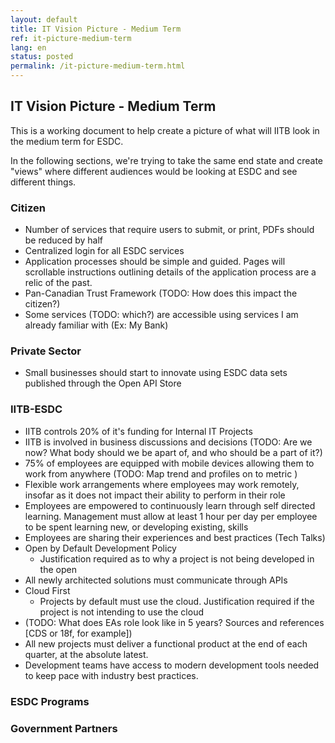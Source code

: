 ```yaml
---
layout: default
title: IT Vision Picture - Medium Term
ref: it-picture-medium-term
lang: en
status: posted
permalink: /it-picture-medium-term.html
---
```


## IT Vision Picture - Medium Term

This is a working document to help create a picture of what will IITB look in the medium term for ESDC.

In the following sections, we're trying to take the same end state and create "views" where different audiences would be looking at ESDC and see different things.

### Citizen

- Number of services that require users to submit, or print, PDFs should be reduced by half
- Centralized login for all ESDC services
- Application processes should be simple and guided. Pages will scrollable instructions outlining details of the application process are a relic of the past.
- Pan-Canadian Trust Framework (TODO: How does this impact the citizen?)
- Some services (TODO: which?) are accessible using services I am already familiar with (Ex: My Bank)

### Private Sector

- Small businesses should start to innovate using ESDC data sets published through the Open API Store

### IITB-ESDC

- IITB controls 20% of it's funding for Internal IT Projects
- IITB is involved in business discussions and decisions (TODO: Are we now? What body should we be apart of, and who should be a part of it?)
- 75% of employees are equipped with mobile devices allowing them to work from anywhere (TODO: Map trend and profiles on to metric )
- Flexible work arrangements where employees may work remotely, insofar as it does not impact their ability to perform in their role
- Employees are empowered to continuously learn through self directed learning. Management must allow at least 1 hour per day per employee to be spent learning new, or developing existing, skills
- Employees are sharing their experiences and best practices (Tech Talks)
- Open by Default Development Policy
  - Justification required as to why a project is not being developed in the open
- All newly architected solutions must communicate through APIs
- Cloud First
  - Projects by default must use the cloud. Justification required if the project is not intending to use the cloud
- (TODO: What does EAs role look like in 5 years? Sources and references [CDS or 18f, for example])
- All new projects must deliver a functional product at the end of each quarter, at the absolute latest.
- Development teams have access to modern development tools needed to keep pace with industry best practices.

### ESDC Programs

### Government Partners

